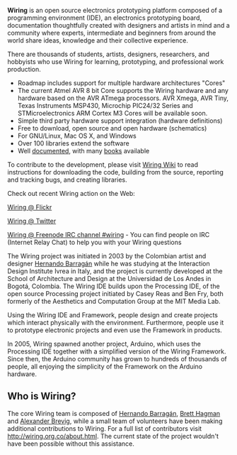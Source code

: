 **Wiring** is an open source electronics prototyping platform composed of a programming environment (IDE), an electronics prototyping board, documentation thoughtfully created with designers and artists in mind and a community where experts, intermediate and beginners from around the world share ideas, knowledge and their collective experience.

There are thousands of students, artists, designers, researchers, and hobbyists who use Wiring for learning, prototyping, and professional work production.

  * Roadmap includes support for multiple hardware architectures "Cores"
  * The current Atmel AVR 8 bit Core supports the Wiring hardware and any hardware based on the AVR ATmega processors. AVR Xmega, AVR Tiny, Texas Instruments MSP430, Microchip PIC24/32 Series and STMicroelectronics ARM Cortex M3 Cores will be available soon.
  * Simple third party hardware support integration (hardware definitions)
  * Free to download, open source and open hardware (schematics)
  * For GNU/Linux, Mac OS X, and Windows
  * Over 100 libraries extend the software
  * Well [documented](http://wiring.org.co/reference/), with many [books](http://wiring.org.co/learning/books/) available

To contribute to the development, please visit [Wiring Wiki](http://wiki.wiring.co/wiki/Main_Page) to read instructions for downloading the code, building from the source, reporting and tracking bugs, and creating libraries.

Check out recent Wiring action on the Web:

[Wiring @ Flickr](http://www.flickr.com/groups/wiringboard)

[Wiring @ Twitter](http://twitter.com/WiringProject)

[Wiring @ Freenode IRC channel #wiring](http://webchat.freenode.net/?randomnick=1&channels=wiring&prompt=1&uio=d4) - You can find people on IRC (Internet Relay Chat) to help you with your Wiring questions

The Wiring project was initiated in 2003 by the Colombian artist and designer [Hernando Barragán](http://barraganstudio.com/) while he was studying at the Interaction Design Institute Ivrea in Italy, and the project is currently developed at the School of Architecture and Design at the Universidad de Los Andes in Bogotá, Colombia. The Wiring IDE builds upon the Processing IDE, of the open source Processing project initiated by Casey Reas and Ben Fry, both formerly of the Aesthetics and Computation Group at the MIT Media Lab.

Using the Wiring IDE and Framework, people design and create projects which interact physically with the environment.  Furthermore, people use it to prototype electronic projects and even use the Framework in products.

In 2005, Wiring spawned another project, Arduino, which uses the Processing IDE together with a simplified version of the Wiring Framework.  Since then, the Arduino community has grown to hundreds of thousands of people, all enjoying the simplicity of the Framework on the Arduino hardware.

## Who is Wiring? ##

The core Wiring team is composed of [Hernando Barragán](http://barraganstudio.com/), [Brett Hagman](http://roguerobotics.com/) and [Alexander Brevig](http://alexanderbrevig.com/), while a small team of volunteers have been making additional contributions to Wiring.  For a full list of contributors visit http://wiring.org.co/about.html.  The current state of the project wouldn't have been possible without this assistance.